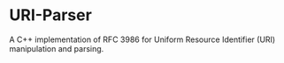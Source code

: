 # URI-Parser
A C++ implementation of RFC 3986 for Uniform Resource Identifier (URI) manipulation and parsing. 

